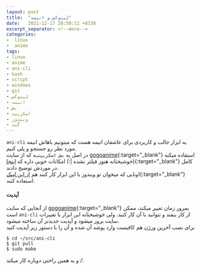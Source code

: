 ```yaml
---
layout: post
title:  "لینوکس و انیمه"
date:   2021-12-17 20:50:11 +0330
excerpt_separator: <!--more-->
categories:
-  linux
-  anime
tags:
- linux
- anime
- ani-cli
- bash
- script
- windows
- git
- لینوکس
- انیمه
- بش
- اسکریپت
- ویندوز
- گیت
---
```

`ani-cli` یه ابزار جالب و کاربردی برای عاشقان انیمه هست که میتونیم باهاش انیمه مورد نظر رو جستجو و پلی کنیم.   
در اصل یه `بش اسکریپت`ـه که از سایت [gogoanime](https://gogoanime.pe){:target="_blank"} استفاده میکنه (خوشبختانه هنوز فیلتر نشده |:)
امکانات خوبی داره که [اینجا](https://github.com/pystardust/ani-cli){:target="_blank"} کامل در موردش توضیح دادند.   
اونایی که میخوان تو ویندوز با این ابزار کار کنند هم [از این لینک](https://github.com/pystardust/ani-cli/tree/windows-vlc){:target="_blank"} استفاده کنند.
<!--more-->
#### آپدیت
از آنجایی که سایت [gogoanime](https://gogoanime.pe){:target="_blank"} بمرور زمان تغییر میکند، ممکن است `ani-cli` از کار بیفتد و نتوانید با آن کار کنید. ولی خوشبختانه این ابزار با تغییرات سایت بروز میشود و آپدیت جدیدتر آن ساخته میشود.   
برای نصب آخرین ورژن هم کافیست وارد پوشه آن شده و آن را با دستور زیر آپدیت کنید   
```console
$ cd ~/src/ani-cli
$ git pull
$ sudo make
```   
و به همین راحتی دوباره کار میکند /:
